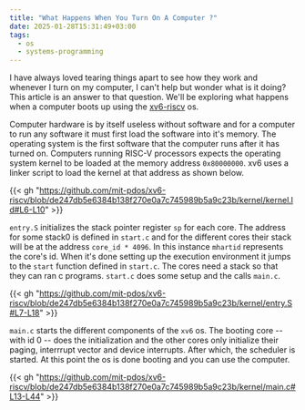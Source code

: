 ```yaml
---
title: "What Happens When You Turn On A Computer ?"
date: 2025-01-28T15:31:49+03:00
tags:
  - os
  - systems-programming
---
```


I have always loved tearing things apart to see how they work and whenever I turn on my computer, I can't help but
wonder what is it doing? This article is an answer to that question. We'll be exploring what happens when a computer
boots up using the [xv6-riscv](https://github.com/mit-pdos/xv6-riscv) os.

Computer hardware is by itself useless without software and for a computer to run any software it must first load the
software into it's memory. The operating system is the first software that the computer runs after it has turned on.
Computers running RISC-V processors expects the operating system kernel to be loaded at the memory address
`0x80000000`. xv6 uses a linker script to load the kernel at that address as shown below.

{{< gh "https://github.com/mit-pdos/xv6-riscv/blob/de247db5e6384b138f270e0a7c745989b5a9c23b/kernel/kernel.ld#L6-L10" >}}

`entry.S` initializes the stack pointer register `sp` for each core. The address for some stack0 is defined in `start.c`
and for the different cores their stack will be at the address `core_id * 4096`. In this instance `mhartid` represents
the core's id. When it's done setting up the execution environment it jumps to the `start` function defined in
`start.c`. The cores need a stack so that they can ran c programs. `start.c` does some setup and the calls `main.c`.

{{< gh "https://github.com/mit-pdos/xv6-riscv/blob/de247db5e6384b138f270e0a7c745989b5a9c23b/kernel/entry.S#L7-L18" >}}

`main.c` starts the different components of the `xv6` os. The booting core -- with id 0 -- does the initialization and
the other cores only initialize their paging, interrrupt vector and device interrupts. After which, the scheduler is
started. At this point the os is done booting and you can use the computer.

{{< gh "https://github.com/mit-pdos/xv6-riscv/blob/de247db5e6384b138f270e0a7c745989b5a9c23b/kernel/main.c#L13-L44"  >}}
